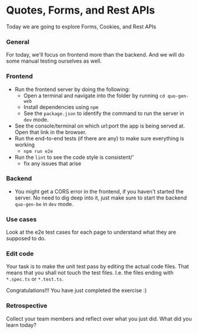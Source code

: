# Quotes, Forms, and Rest APIs

Today we are going to explore Forms, Cookies, and Rest APIs

### General

For today, we'll focus on frontend more than the backend. And we will do some manual testing ourselves as well.

### Frontend

- Run the frontend server by doing the following:
  - Open a terminal and navigate into the folder by running `cd quo-gen-web`
  - Install dependencies using `npm`
  - See the `package.json` to identify the command to run the server in `dev` mode.
- See the console/terminal on which url:port the app is being served at. Open that link in the browser.
- Run the end-to-end tests (if there are any) to make sure everything is working
  - `npm run e2e`
- Run the `lint` to see the code style is consistent/'
  - fix any issues that arise

### Backend

- You might get a CORS error in the frontend, if you haven't started the server. No need to dig deep into it, just make sure to start the backend `quo-gen-be` in `dev` mode.

### Use cases

Look at the e2e test cases for each page to understand what they are supposed to do.

### Edit code

Your task is to make the unit test pass by editing the actual code files. That means that you shall not touch the test files. I.e. the files ending with `*.spec.ts` or `*.test.ts`.

Congratulations!!! You have just completed the exercise :)

### Retrospective

Collect your team members and reflect over what you just did. What did you learn today?
